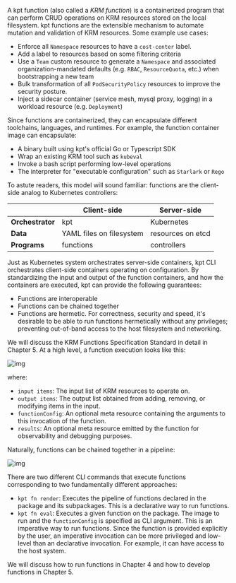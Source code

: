 A kpt function (also called a _KRM function_) is a containerized program that
can perform CRUD operations on KRM resources stored on the local filesystem. kpt
functions are the extensible mechanism to automate mutation and validation of
KRM resources. Some example use cases:

- Enforce all `Namespace` resources to have a `cost-center` label.
- Add a label to resources based on some filtering criteria
- Use a `Team` custom resource to generate a `Namespace` and associated
  organization-mandated defaults (e.g. `RBAC`, `ResourceQuota`, etc.) when
  bootstrapping a new team
- Bulk transformation of all `PodSecurityPolicy` resources to improve the
  security posture.
- Inject a sidecar container (service mesh, mysql proxy, logging) in a workload
  resource (e.g. `Deployment`)

Since functions are containerized, they can encapsulate different toolchains,
languages, and runtimes. For example, the function container image can
encapsulate:

- A binary built using kpt's official Go or Typescript SDK
- Wrap an existing KRM tool such as `kubeval`
- Invoke a bash script performing low-level operations
- The interpreter for "executable configuration" such as `Starlark` or `Rego`

To astute readers, this model will sound familiar: functions are the client-side
analog to Kubernetes controllers:

|                  | Client-side              | Server-side       |
| ---------------- | ------------------------ | ----------------- |
| **Orchestrator** | kpt                      | Kubernetes        |
| **Data**         | YAML files on filesystem | resources on etcd |
| **Programs**     | functions                | controllers       |

Just as Kubernetes system orchestrates server-side containers, kpt CLI
orchestrates client-side containers operating on configuration. By standardizing
the input and output of the function containers, and how the containers are
executed, kpt can provide the following guarantees:

- Functions are interoperable
- Functions can be chained together
- Functions are hermetic. For correctness, security and speed, it's desirable to
  be able to run functions hermetically without any privileges; preventing
  out-of-band access to the host filesystem and networking.

We will discuss the KRM Functions Specification Standard in detail in Chapter 5.
At a high level, a function execution looks like this:

![img](/static/images/func.svg)

where:

- `input items`: The input list of KRM resources to operate on.
- `output items`: The output list obtained from adding, removing, or modifying
  items in the input.
- `functionConfig`: An optional meta resource containing the arguments to this
  invocation of the function.
- `results`: An optional meta resource emitted by the function for observability
  and debugging purposes.

Naturally, functions can be chained together in a pipeline:

![img](/static/images/pipeline.svg)

There are two different CLI commands that execute functions corresponding to two
fundamentally different approaches:

- `kpt fn render`: Executes the pipeline of functions declared in the package
  and its subpackages. This is a declarative way to run functions.
- `kpt fn eval`: Executes a given function on the package. The image to run and
  the `functionConfig` is specified as CLI argument. This is an imperative way
  to run functions. Since the function is provided explicitly by the user, an
  imperative invocation can be more privileged and low-level than an declarative
  invocation. For example, it can have access to the host system.

We will discuss how to run functions in Chapter 4 and how to develop functions
in Chapter 5.
